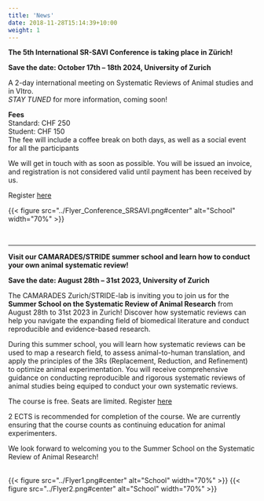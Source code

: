 ```yaml
---
title: 'News'
date: 2018-11-28T15:14:39+10:00
weight: 1
---
```

**The 5th International SR-SAVI Conference is taking place in Zürich!**

**Save the date: October 17th – 18th 2024, University of Zurich​**

A 2-day international meeting on Systematic Reviews of Animal studies and in VItro.\
*STAY TUNED* for more information, coming soon!
<br> 

**Fees**\
Standard: CHF 250\
Student: CHF 150\
The fee will include a coffee break on both days, as well as a social event for all the participants

We will get in touch with as soon as possible. You will be issued an invoice, and registration is not considered valid until payment has been received by us. 

Register [here](https://docs.google.com/forms/d/e/1FAIpQLScGHPQFBNqwCRmjYXtZ6FZfltyDZQRvBguYGA7ZDUz6YmCQ5Q/viewform?usp=sf_link)

{{< figure src="../Flyer_Conference_SRSAVI.png#center" alt="School" width="70%" >}}

<br>

----

**Visit our CAMARADES/STRIDE summer school and learn how to conduct your own animal systematic review!**

**Save the date: August 28th – 31st 2023, University of Zurich​**

The CAMARADES Zurich/STRIDE-lab is inviting you to join us for the **Summer School on the Systematic Review of Animal Research** from August 28th to 31st 2023 in Zurich! Discover how systematic reviews can help you navigate the expanding field of biomedical literature and conduct reproducible and evidence-based research.

During this summer school, you will learn how systematic reviews can be used to map a research field, to assess animal-to-human translation, and apply the principles of the 3Rs (Replacement, Reduction, and Refinement) to optimize animal experimentation. You will receive comprehensive guidance on conducting reproducible and rigorous systematic reviews of animal studies being equiped to conduct your own systematic reviews.

The course is free. Seats are limited. Register [here](https://forms.office.com/pages/responsepage.aspx?id=2zjkx2LkIkypCsNYsWmAs51zY4W-7SlMveoOdVsHNbJURjBEN0RET1ZNTlI4VUxZOFlYWFFTOUdFMy4u)

2 ECTS is recommended for completion of the course. We are currently ensuring that the course counts as continuing education for animal experimenters.

We look forward to welcoming you to the Summer School on the Systematic Review of Animal Research!
&nbsp;  
&nbsp;  


{{< figure src="../Flyer1.png#center" alt="School" width="70%" >}}
{{< figure src="../Flyer2.png#center" alt="School" width="70%" >}}

